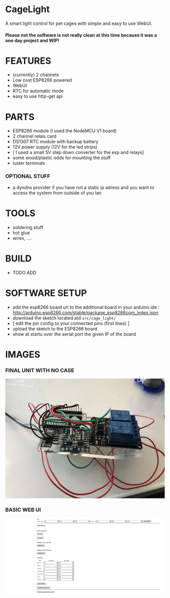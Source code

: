# CageLight
A smart light control for pet cages with simple and easy to use WebUI.


#### Please not the software is not really clean at this time because it was a one day project and WIP!


# FEATURES
* (currently) 2 channels
* Low cost ESP8266 powered
* WebUI
* RTC for automatic mode
* easy to use http-get api

# PARTS
* ESP8266 module (I used the NodeMCU V1 board)
* 2 channel relais card
* DS1307 RTC module with backup battery 
* 12V power supply (12V for the led strips)
* [ I used a small 5V step down converter for the esp and relays]
* some wood/plastic odds for mounting the stuff
* luster terminals

### OPTIONAL STUFF
* a dyndns provider if you have not a static ip adress and you want to access the system from outside of you lan


# TOOLS
* soldering stuff
* hot glue
* wires, ....



# BUILD
* TODO ADD

# SOFTWARE SETUP
* add the esp8266 board url to the additional board in your arduino ide :  http://arduino.esp8266.com/stable/package_esp8266com_index.json
* download the sketch located atd `src/cage_light/`
* [ edit the pin config to your connected pins (first lines) ]
* upload the sketch to the ESP8266 board
* show at startu over the serial port the given IP of the board

# IMAGES
### FINAL UNIT WITH NO CASE
![Gopher image](/documentation/images/final_build.jpeg)
### BASIC WEB UI
![Gopher image](/documentation/images/webui.png)
